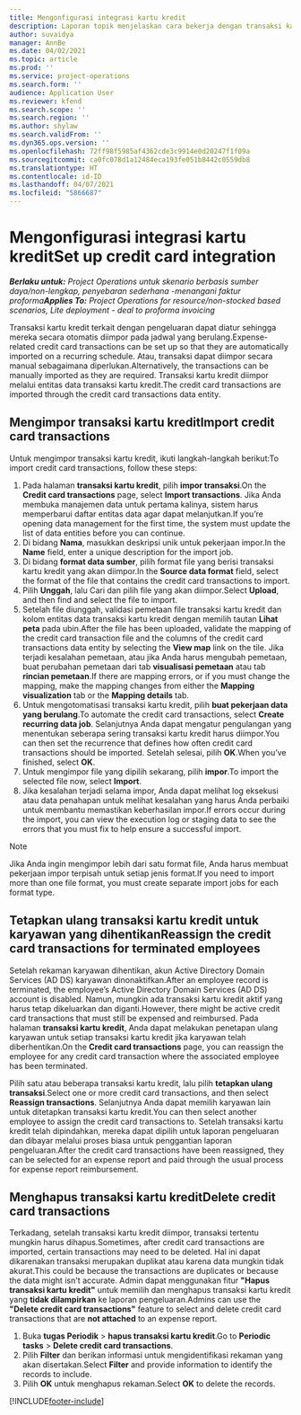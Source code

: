 ```yaml
---
title: Mengonfigurasi integrasi kartu kredit
description: Laporan topik menjelaskan cara bekerja dengan transaksi kartu kredit yang terkait dengan pengeluaran.
author: suvaidya
manager: AnnBe
ms.date: 04/02/2021
ms.topic: article
ms.prod: ''
ms.service: project-operations
ms.search.form: ''
audience: Application User
ms.reviewer: kfend
ms.search.scope: ''
ms.search.region: ''
ms.author: shylaw
ms.search.validFrom: ''
ms.dyn365.ops.version: ''
ms.openlocfilehash: 72ff98f5985af4362cde3c9914e0d20247f1f09a
ms.sourcegitcommit: ca0fc078d1a12484eca193fe051b8442c0559db8
ms.translationtype: HT
ms.contentlocale: id-ID
ms.lasthandoff: 04/07/2021
ms.locfileid: "5866687"
---
```

# <a name="set-up-credit-card-integration"></a><span data-ttu-id="c4c6a-103">Mengonfigurasi integrasi kartu kredit</span><span class="sxs-lookup"><span data-stu-id="c4c6a-103">Set up credit card integration</span></span>

<span data-ttu-id="c4c6a-104">_**Berlaku untuk:** Project Operations untuk skenario berbasis sumber daya/non-lengkap, penyebaran sederhana -menangani faktur proforma_</span><span class="sxs-lookup"><span data-stu-id="c4c6a-104">_**Applies To:** Project Operations for resource/non-stocked based scenarios, Lite deployment - deal to proforma invoicing_</span></span>

<span data-ttu-id="c4c6a-105">Transaksi kartu kredit terkait dengan pengeluaran dapat diatur sehingga mereka secara otomatis diimpor pada jadwal yang berulang.</span><span class="sxs-lookup"><span data-stu-id="c4c6a-105">Expense-related credit card transactions can be set up so that they are automatically imported on a recurring schedule.</span></span> <span data-ttu-id="c4c6a-106">Atau, transaksi dapat diimpor secara manual sebagaimana diperlukan.</span><span class="sxs-lookup"><span data-stu-id="c4c6a-106">Alternatively, the transactions can be manually imported as they are required.</span></span> <span data-ttu-id="c4c6a-107">Transaksi kartu kredit diimpor melalui entitas data transaksi kartu kredit.</span><span class="sxs-lookup"><span data-stu-id="c4c6a-107">The credit card transactions are imported through the credit card transactions data entity.</span></span>

## <a name="import-credit-card-transactions"></a><span data-ttu-id="c4c6a-108">Mengimpor transaksi kartu kredit</span><span class="sxs-lookup"><span data-stu-id="c4c6a-108">Import credit card transactions</span></span>

<span data-ttu-id="c4c6a-109">Untuk mengimpor transaksi kartu kredit, ikuti langkah-langkah berikut:</span><span class="sxs-lookup"><span data-stu-id="c4c6a-109">To import credit card transactions, follow these steps:</span></span>

1. <span data-ttu-id="c4c6a-110">Pada halaman **transaksi kartu kredit**, pilih **impor transaksi**.</span><span class="sxs-lookup"><span data-stu-id="c4c6a-110">On the **Credit card transactions** page, select **Import transactions**.</span></span> <span data-ttu-id="c4c6a-111">Jika Anda membuka manajemen data untuk pertama kalinya, sistem harus memperbarui daftar entitas data agar dapat melanjutkan.</span><span class="sxs-lookup"><span data-stu-id="c4c6a-111">If you’re opening data management for the first time, the system must update the list of data entities before you can continue.</span></span>
2. <span data-ttu-id="c4c6a-112">Di bidang **Nama**, masukkan deskripsi unik untuk pekerjaan impor.</span><span class="sxs-lookup"><span data-stu-id="c4c6a-112">In the **Name** field, enter a unique description for the import job.</span></span>
3. <span data-ttu-id="c4c6a-113">Di bidang **format data sumber**, pilih format file yang berisi transaksi kartu kredit yang akan diimpor.</span><span class="sxs-lookup"><span data-stu-id="c4c6a-113">In the **Source data format** field, select the format of the file that contains the credit card transactions to import.</span></span>
4. <span data-ttu-id="c4c6a-114">Pilih **Unggah**, lalu Cari dan pilih file yang akan diimpor.</span><span class="sxs-lookup"><span data-stu-id="c4c6a-114">Select **Upload**, and then find and select the file to import.</span></span>
5. <span data-ttu-id="c4c6a-115">Setelah file diunggah, validasi pemetaan file transaksi kartu kredit dan kolom entitas data transaksi kartu kredit dengan memilih tautan **Lihat peta** pada ubin.</span><span class="sxs-lookup"><span data-stu-id="c4c6a-115">After the file has been uploaded, validate the mapping of the credit card transaction file and the columns of the credit card transactions data entity by selecting the **View map** link on the tile.</span></span> <span data-ttu-id="c4c6a-116">Jika terjadi kesalahan pemetaan, atau jika Anda harus mengubah pemetaan, buat perubahan pemetaan dari tab **visualisasi pemetaan** atau tab **rincian pemetaan**.</span><span class="sxs-lookup"><span data-stu-id="c4c6a-116">If there are mapping errors, or if you must change the mapping, make the mapping changes from either the **Mapping visualization** tab or the **Mapping details** tab.</span></span>
6. <span data-ttu-id="c4c6a-117">Untuk mengotomatisasi transaksi kartu kredit, pilih **buat pekerjaan data yang berulang**.</span><span class="sxs-lookup"><span data-stu-id="c4c6a-117">To automate the credit card transactions, select **Create recurring data job**.</span></span> <span data-ttu-id="c4c6a-118">Selanjutnya Anda dapat mengatur pengulangan yang menentukan seberapa sering transaksi kartu kredit harus diimpor.</span><span class="sxs-lookup"><span data-stu-id="c4c6a-118">You can then set the recurrence that defines how often credit card transactions should be imported.</span></span> <span data-ttu-id="c4c6a-119">Setelah selesai, pilih **OK**.</span><span class="sxs-lookup"><span data-stu-id="c4c6a-119">When you’ve finished, select **OK**.</span></span>
7. <span data-ttu-id="c4c6a-120">Untuk mengimpor file yang dipilih sekarang, pilih **impor**.</span><span class="sxs-lookup"><span data-stu-id="c4c6a-120">To import the selected file now, select **Import**.</span></span>
8. <span data-ttu-id="c4c6a-121">Jika kesalahan terjadi selama impor, Anda dapat melihat log eksekusi atau data penahapan untuk melihat kesalahan yang harus Anda perbaiki untuk membantu memastikan keberhasilan impor.</span><span class="sxs-lookup"><span data-stu-id="c4c6a-121">If errors occur during the import, you can view the execution log or staging data to see the errors that you must fix to help ensure a successful import.</span></span>

> [!NOTE]
> <span data-ttu-id="c4c6a-122">Jika Anda ingin mengimpor lebih dari satu format file, Anda harus membuat pekerjaan impor terpisah untuk setiap jenis format.</span><span class="sxs-lookup"><span data-stu-id="c4c6a-122">If you need to import more than one file format, you must create separate import jobs for each format type.</span></span>

## <a name="reassign-the-credit-card-transactions-for-terminated-employees"></a><span data-ttu-id="c4c6a-123">Tetapkan ulang transaksi kartu kredit untuk karyawan yang dihentikan</span><span class="sxs-lookup"><span data-stu-id="c4c6a-123">Reassign the credit card transactions for terminated employees</span></span>

<span data-ttu-id="c4c6a-124">Setelah rekaman karyawan dihentikan, akun Active Directory Domain Services (AD DS) karyawan dinonaktifkan.</span><span class="sxs-lookup"><span data-stu-id="c4c6a-124">After an employee record is terminated, the employee’s Active Directory Domain Services (AD DS) account is disabled.</span></span> <span data-ttu-id="c4c6a-125">Namun, mungkin ada transaksi kartu kredit aktif yang harus tetap dikeluarkan dan diganti.</span><span class="sxs-lookup"><span data-stu-id="c4c6a-125">However, there might be active credit card transactions that must still be expensed and reimbursed.</span></span> <span data-ttu-id="c4c6a-126">Pada halaman **transaksi kartu kredit**, Anda dapat melakukan penetapan ulang karyawan untuk setiap transaksi kartu kredit jika karyawan telah diberhentikan.</span><span class="sxs-lookup"><span data-stu-id="c4c6a-126">On the **Credit card transactions** page, you can reassign the employee for any credit card transaction where the associated employee has been terminated.</span></span>

<span data-ttu-id="c4c6a-127">Pilih satu atau beberapa transaksi kartu kredit, lalu pilih **tetapkan ulang transaksi**.</span><span class="sxs-lookup"><span data-stu-id="c4c6a-127">Select one or more credit card transactions, and then select **Reassign transactions**.</span></span> <span data-ttu-id="c4c6a-128">Selanjutnya Anda dapat memilih karyawan lain untuk ditetapkan transaksi kartu kredit.</span><span class="sxs-lookup"><span data-stu-id="c4c6a-128">You can then select another employee to assign the credit card transactions to.</span></span> <span data-ttu-id="c4c6a-129">Setelah transaksi kartu kredit telah dipindahkan, mereka dapat dipilih untuk laporan pengeluaran dan dibayar melalui proses biasa untuk penggantian laporan pengeluaran.</span><span class="sxs-lookup"><span data-stu-id="c4c6a-129">After the credit card transactions have been reassigned, they can be selected for an expense report and paid through the usual process for expense report reimbursement.</span></span>

## <a name="delete-credit-card-transactions"></a><span data-ttu-id="c4c6a-130">Menghapus transaksi kartu kredit</span><span class="sxs-lookup"><span data-stu-id="c4c6a-130">Delete credit card transactions</span></span> 

<span data-ttu-id="c4c6a-131">Terkadang, setelah transaksi kartu kredit diimpor, transaksi tertentu mungkin harus dihapus.</span><span class="sxs-lookup"><span data-stu-id="c4c6a-131">Sometimes, after credit card transactions are imported, certain transactions may need to be deleted.</span></span> <span data-ttu-id="c4c6a-132">Hal ini dapat dikarenakan transaksi merupakan duplikat atau karena data mungkin tidak akurat.</span><span class="sxs-lookup"><span data-stu-id="c4c6a-132">This could be because the transactions are duplicates or because the data might isn't accurate.</span></span> <span data-ttu-id="c4c6a-133">Admin dapat menggunakan fitur **"Hapus transaksi kartu kredit"** untuk memilih dan menghapus transaksi kartu kredit yang **tidak dilampirkan** ke laporan pengeluaran.</span><span class="sxs-lookup"><span data-stu-id="c4c6a-133">Admins can use the **"Delete credit card transactions"** feature to select and delete credit card transactions that are **not attached** to an expense report.</span></span> 

1. <span data-ttu-id="c4c6a-134">Buka **tugas Periodik** > **hapus transaksi kartu kredit**.</span><span class="sxs-lookup"><span data-stu-id="c4c6a-134">Go to **Periodic tasks** > **Delete credit card transactions**.</span></span>
2. <span data-ttu-id="c4c6a-135">Pilih **Filter** dan berikan informasi untuk mengidentifikasi rekaman yang akan disertakan.</span><span class="sxs-lookup"><span data-stu-id="c4c6a-135">Select **Filter** and provide information to identify the records to include.</span></span>
3. <span data-ttu-id="c4c6a-136">Pilih **OK** untuk menghapus rekaman.</span><span class="sxs-lookup"><span data-stu-id="c4c6a-136">Select **OK** to delete the records.</span></span> 

[!INCLUDE[footer-include](../includes/footer-banner.md)]
